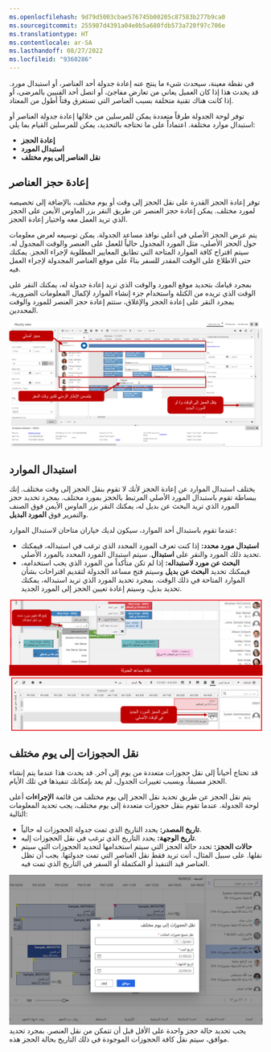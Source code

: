 ```yaml
---
ms.openlocfilehash: 9d79d5003cbae576745b00205c87583b277b9ca0
ms.sourcegitcommit: 255987d4391a04e0b5a680fdb573a720f97c706e
ms.translationtype: HT
ms.contentlocale: ar-SA
ms.lasthandoff: 08/27/2022
ms.locfileid: "9360286"
---
```

في نقطة معينة، سيحدث شيء ما ينتج عنه إعادة جدولة أحد العناصر، أو استبدال مورد. قد يحدث هذا إذا كان العميل يعاني من تعارض مفاجئ، أو اتصل أحد الفنيين بالمرضى، أو إذا كانت هناك تقنية متخلفة بسبب العناصر التي تستغرق وقتاً أطول من المعتاد.

توفر لوحة الجدولة طرقاً متعددة يمكن للمرسلين من خلالها إعادة جدولة العناصر أو استبدال موارد مختلفة. اعتماداً على ما تحتاجه بالتحديد، يمكن للمرسلين القيام بما يلي:

-   **إعادة الحجز**
-   **استبدال المورد**
-   **نقل العناصر إلى يوم مختلف**

## <a name="rebooking-items"></a>إعادة حجز العناصر

توفر إعادة الحجز القدرة على نقل الحجز إلى وقت أو يوم مختلف، بالإضافة إلى تخصيصه لمورد مختلف. يمكن إعادة حجز العنصر عن طريق النقر بزر الماوس الأيمن على الحجز الذي تريد العمل معه واختيار إعادة الحجز.

يتم عرض الحجز الأصلي في أعلى نوافذ مساعد الجدولة. يمكن توسيعه لعرض معلومات حول الحجز الأصلي، مثل المورد المجدول حالياً للعمل على العنصر والوقت المجدول له. سيتم اقتراح كافة الموارد المتاحة التي تطابق المعايير المطلوبة لإجراء الحجز. يمكنك حتى الاطلاع على الوقت المقدر للسفر بناءً على موقع العناصر المجدولة لإجراء العمل فيه.

بمجرد قيامك بتحديد موقع المورد والوقت الذي تريد إعادة جدولة له، يمكنك النقر على الوقت الذي تريده من الكتلة واستخدام جزء إنشاء الموارد لإكمال المعلومات الضرورية. بمجرد النقر على إعادة الحجز والإغلاق، ستتم إعادة حجز العنصر للمورد والوقت المحددين.

![لقطة شاشة لإعادة حجز العنصر مع تفاصيل الحجز الأصلي والنافذة الزمنية وزر إعادة الحجز والإغلاق.](../media/MSO-Unit4-1.png)

## <a name="substituting-resources"></a>استبدال الموارد

يختلف استبدال الموارد عن إعادة الحجز لأنك لا تقوم بنقل الحجز إلى وقت مختلف. إنك ببساطة تقوم باستبدال المورد الأصلي المرتبط بالحجز بمورد مختلف. بمجرد تحديد حجز المورد الذي تريد البحث عن بديل له، يمكنك النقر بزر الماوس الأيمن فوق الصنف والتمرير فوق **المورد البديل**.

عندما تقوم باستبدال أحد الموارد، سيكون لديك خياران متاحان لاستبدال الموارد:

-   **استبدال مورد محدد:** إذا كنت تعرف المورد المحدد الذي ترغب في استبداله، فيمكنك تحديد ذلك المورد والنقر على **استبدال**. سيتم استبدال المورد المحدد بالمورد الأصلي.
-   **البحث عن مورد لاستبداله:** إذا لم تكن متأكداً من المورد الذي يجب استخدامه، فيمكنك تحديد **البحث عن بديل** وسيتم فتح مساعد الجدولة لتقديم اقتراحات بشأن الموارد المتاحة في ذلك الوقت. بمجرد تحديد المورد الذي تريد استبداله، يمكنك تحديد بديل، وسيتم إعادة تعيين الحجز إلى المورد الجديد.

![لقطة شاشة من القائمة المنسدلة البحث عن بديل واستبدال التفاصيل.](../media/MSO-Unit4-2.png)

## <a name="moving-bookings-to-a-different-day"></a>نقل الحجوزات إلى يوم مختلف

قد تحتاج أحياناً إلى نقل حجوزات متعددة من يوم إلى آخر. قد يحدث هذا عندما يتم إنشاء الحجز مسبقاً، وبسبب تغييرات الجدول، لم يعد بإمكانك تنفيذها في تلك الأيام.

يتم نقل الحجز عن طريق تحديد نقل الحجز إلى يوم مختلف من قائمة **الإجراءات** أعلى لوحة الجدولة. عندما تقوم بنقل حجوزات متعددة إلى يوم مختلف، يجب تحديد المعلومات التالية:

-   **تاريخ المصدر:** يحدد التاريخ الذي تمت جدولة الحجوزات له حالياً.
-   **تاريخ الوجهة:** يحدد التاريخ الذي ترغب في نقل الحجوزات إليه.
-   **حالات الحجز:** تحدد حالة الحجز التي سيتم استخدامها لتحديد الحجوزات التي سيتم نقلها. على سبيل المثال، أنت تريد فقط نقل العناصر التي تمت جدولتها. يجب أن تظل العناصر قيد التنفيذ أو المكتملة أو السفر في التاريخ الذي تمت فيه.

![لقطة شاشة لنقل الحجوزات إلى نافذة يوم مختلف.](../media/4-move-bookings.png)
يجب تحديد حالة حجز واحدة على الأقل قبل أن تتمكن من نقل العنصر. بمجرد تحديد موافق، سيتم نقل كافة الحجوزات الموجودة في ذلك التاريخ بحالة الحجز هذه.

